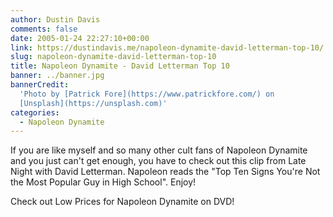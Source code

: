 ```yaml
---
author: Dustin Davis
comments: false
date: 2005-01-24 22:27:10+00:00
link: https://dustindavis.me/napoleon-dynamite-david-letterman-top-10/
slug: napoleon-dynamite-david-letterman-top-10
title: Napoleon Dynamite - David Letterman Top 10
banner: ../banner.jpg
bannerCredit:
  'Photo by [Patrick Fore](https://www.patrickfore.com/) on
  [Unsplash](https://unsplash.com)'
categories:
  - Napoleon Dynamite
---
```


If you are like myself and so many other cult fans of Napoleon Dynamite and you
just can't get enough, you have to check out this clip from Late Night with
David Letterman. Napoleon reads the "Top Ten Signs You're Not the Most Popular
Guy in High School". Enjoy!

<!-- more -->

Check out Low Prices for Napoleon Dynamite on DVD!
